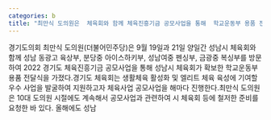 ```yaml
---
categories: b
title: "최만식 도의원은  체육회와 함께 체육진흥기금 공모사업을 통해  학교운동부 용품 전달식"
---
```

경기도의회 최만식 도의원(더불어민주당)은 9월 19일과 21일 양일간 성남시 체육회와 함께 성남 동광고 육상부, 분당중 아이스하키부, 성남여중 펜싱부, 금광중 복싱부를 방문하여 2022 경기도 체육진흥기금 공모사업을 통해 성남시 체육회가 확보한 학교운동부 용품 전달식을 가졌다.경기도 체육회는 생활체육 활성화 및 엘리트 체육 육성에 기여할 우수 사업을 발굴하여 지원하고자 체육사업 공모사업을 해마다 진행한다.최만식 도의원은 10대 도의원 시절에도 계속해서 공모사업과 관련하여 시 체육회 등에 철저한 준비를 요청한 바 있다. 올해에도 성남